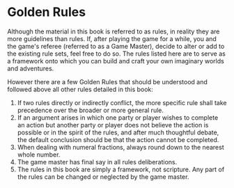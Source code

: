 # Golden Rules

Although the material in this book is referred to as rules, in reality they are more guidelines than rules. If, after playing the game for a while, you and the game's referee (referred to as a Game Master), decide to alter or add to the existing rule sets, feel free to do so. The rules listed here are to serve as a framework onto which you can build and craft your own imaginary worlds and adventures.

However there are a few Golden Rules that should be understood and followed above all other rules detailed in this book:

1.	If two rules directly or indirectly conflict, the more specific rule shall take precedence over the broader or more general rule.
2.	If an argument arises in which one party or player wishes to complete an action but another party or player does not believe the action is possible or in the spirit of the rules, and after much thoughtful debate, the default conclusion should be that the action cannot be completed.
3.	When dealing with numeral fractions, always round down to the nearest whole number.
4.	The game master has final say in all rules deliberations.
5.	The rules in this book are simply a framework, not scripture. Any part of the rules can be changed or neglected by the game master.
